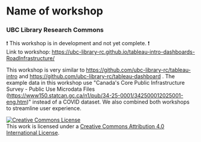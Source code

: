 # Name of workshop
### UBC Library Research Commons

:heavy_exclamation_mark: This workshop is in development and not yet complete. :heavy_exclamation_mark:    
Link to workshop: https://ubc-library-rc.github.io/tableau-intro-dashboards-RoadInfrastructure/

This workshop is very similar to https://github.com/ubc-library-rc/tableau-intro and https://github.com/ubc-library-rc/tableau-dashboard . The example data in this workshop use "Canada's Core Public Infrastructure Survey - Public Use Microdata Files (https://www150.statcan.gc.ca/n1/pub/34-25-0001/342500012025001-eng.htm)" instead of a COVID dataset. We also combined both workshops to streamline user experience. 

<a rel="license" href="http://creativecommons.org/licenses/by/4.0/"><img alt="Creative Commons License" style="border-width:0" src="https://i.creativecommons.org/l/by/4.0/88x31.png" /></a><br />This work is licensed under a <a rel="license" href="http://creativecommons.org/licenses/by/4.0/">Creative Commons Attribution 4.0 International License</a>.
